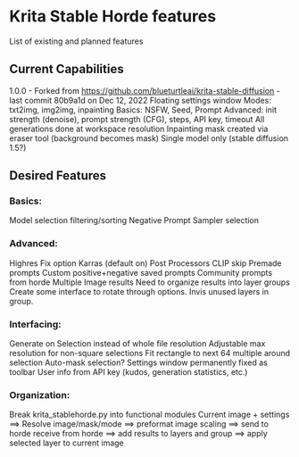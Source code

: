 # Krita Stable Horde features
List of existing and planned features
## Current Capabilities
1.0.0 - Forked from https://github.com/blueturtleai/krita-stable-diffusion - last commit 80b9a1d on Dec 12, 2022
    Floating settings window
        Modes: txt2img, img2img, inpainting
        Basics: NSFW, Seed, Prompt
        Advanced: init strength (denoise), prompt strength (CFG), steps, API key, timeout
    All generations done at workspace resolution
    Inpainting mask created via eraser tool (background becomes mask)
    Single model only (stable diffusion 1.5?)

## Desired Features
### Basics:
Model selection
    filtering/sorting
Negative Prompt
Sampler selection
### Advanced:
Highres Fix option
Karras (default on)
Post Processors
CLIP skip
Premade prompts
    Custom positive+negative saved prompts
    Community prompts from horde
Multiple Image results
    Need to organize results into layer groups
    Create some interface to rotate through options. Invis unused layers in group.
### Interfacing:
Generate on Selection instead of whole file resolution
    Adjustable max resolution for non-square selections
    Fit rectangle to next 64 multiple around selection
    Auto-mask selection?
Settings window permanently fixed as toolbar
User info from API key (kudos, generation statistics, etc.)
### Organization:
Break krita_stablehorde.py into functional modules
    Current image + settings ==> Resolve image/mask/mode ==> preformat image scaling ==> send to horde
    receive from horde ==> add results to layers and group ==> apply selected layer to current image